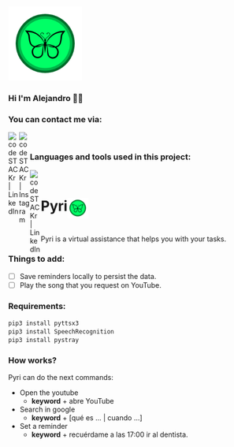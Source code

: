 <img src="./assets/image/icon.png" width="150">

### Hi I'm Alejandro :man_technologist:

### You can contact me via:

[<img align="left" alt="codeSTACKr | LinkedIn" width="22px" src="https://cdn.jsdelivr.net/npm/simple-icons@v3/icons/linkedin.svg" />][linkedin]
[<img align="left" alt="codeSTACKr | Instagram" width="22px" src="https://cdn.jsdelivr.net/npm/simple-icons@v3/icons/instagram.svg" />][instagram]

<br/>

### Languages and tools used in this project:

<img align="left" alt="codeSTACKr | LinkedIn" width="22px" src="https://cdn.jsdelivr.net/npm/simple-icons@3.13.0/icons/python.svg" />

<br />

<div style="display: flex; height: 100px">
  <h1>Pyri<h1/>
  <img src="./assets/image/icon.png" style="height:100%">
</div>

Pyri is a virtual assistance that helps you with your tasks.

### Things to add:

- [ ] Save reminders locally to persist the data. 
- [ ] Play the song that you request on YouTube.

### Requirements:

```bash
pip3 install pyttsx3
pip3 install SpeechRecognition
pip3 install pystray
```

### How works?
Pyri can do the next commands:
- Open the youtube
  - **keyword** + abre YouTube
- Search in google
  - **keyword** + [qué es ... | cuando ...]
- Set a reminder
  - **keyword** + recuérdame a las 17:00 ir al dentista.

[instagram]: https://instagram.com/alevidalsanchez
[linkedin]: https://linkedin.com/in/alejandro-vidal-sanchez

